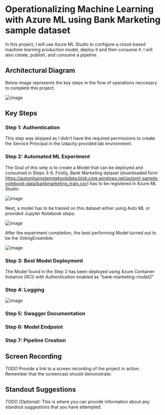 # Operationalizing Machine Learning with Azure ML using Bank Marketing sample dataset

In this project, I will use Azure ML Studio to configure a cloud-based machine learning production model, deploy it and then consume it. I will also create, publish, and consume a pipeline.

## Architectural Diagram

Below image represents the key steps in the flow of operations neccesary to complete this project.

![image](https://user-images.githubusercontent.com/77756713/129484709-6c551e6c-65cb-4aa2-8aae-37ded55f7632.png)


## Key Steps

### Step 1: Authentication

This step was skipped as I didn't have the required permissions to create the Service Principal in the Udacity provided lab environment.

### Step 2: Automated ML Experiment

The Goal of this setp is to create a Model that can be deployed and consumed in Steps 3-6. 
Firstly, Bank Marketing dataset (downloaded form https://automlsamplenotebookdata.blob.core.windows.net/automl-sample-notebook-data/bankmarketing_train.csv) has to be registered in Azure ML Studio:

![image](https://user-images.githubusercontent.com/77756713/129485067-602e4e18-942b-47e8-bc47-ab8fbc0e9ddf.png)

Next, a model has to be trained on this dataset either using Auto ML or provided Jupyter Notebook steps:

![image](https://user-images.githubusercontent.com/77756713/129485087-64603724-623a-4099-b7aa-15ccec4d1840.png)

After the experiment completion, the best performing Model turned out to be the VotingEnsemble:

![image](https://user-images.githubusercontent.com/77756713/129485890-efd0fc66-b1a4-4d90-816e-07a2de9fde38.png)


### Step 3: Best Model Deployment

The Model found in the Step 2 has been deployed using Azure Container Instance (ACI) with Authentication enabled as "bank-marketing-model2"

### Step 4: Logging

![image](https://user-images.githubusercontent.com/77756713/129486176-4a3a1343-db6a-4fe2-b3e6-49d7b6b405b9.png)


### Step 5: Swagger Documentation

### Step 6: Model Endpoint

### Step 7: Pipeline Creation



## Screen Recording
*TODO* Provide a link to a screen recording of the project in action. Remember that the screencast should demonstrate:

## Standout Suggestions
*TODO (Optional):* This is where you can provide information about any standout suggestions that you have attempted.
